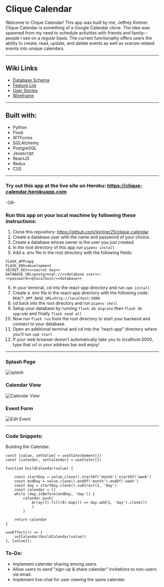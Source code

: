 # Clique Calendar
Welcome to Clique Calendar! This app was built by me, Jeffrey Kintner. Clique Calendar is something of a Google Calendar clone. The idea was spawned from my need to schedule activities with friends and family--people I see on a regular basis. The current functionality offers users the ability to create, read, update, and delete events as well as oranize related events into unique calendars.
___
## Wiki Links
* [Database Schema](https://github.com/jkintner25/clique-calendar/wiki/Database-Schema)
* [Feature List](https://github.com/jkintner25/clique-calendar/wiki/MVP-Feature-List)
* [User Stories](https://github.com/jkintner25/clique-calendar/wiki/User-Stories)
* [Wireframe](https://github.com/jkintner25/clique-calendar/wiki/Wireframe)
___
## Built with:
* Python
* Flask
* WTForms
* SQLAlchemy
* PostgreSQL
* Javascript
* ReactJS
* Redux
* CSS
___
### Try out this app at the live site on Heroku: https://clique-calendar.herokuapp.com
-OR-
### Run this app on your local machine by following these instructions:
1. Clone this repository: https://github.com/jkintner25/clique-calendar
2. Create a database user with the name and password of your choice.
3. Create a database whose owner is the user you just created.
4. In the root directory of this app run ```pipenv install```
5. Add a .env file in the root directory with the following fields:
````
FLASK_APP=app
FLASK_ENV=development
SECRET_KEY=<<secret key>>
DATABASE_URL=postgresql://<<database user>>:<<password>>@localhost/<<database>>
````
6. In your terminal, cd into the react-app directory and run ```npm install```
7. Create a .env file in the react-app directory with the following code:
```REACT_APP_BASE_URL=http://localhost:5000```
8. cd back into the root directory and run ```pipenv shell```
9. Setup your database by running ```flask db migrate``` then ```flask db upgrade``` and finally ```flask seed all```
10. Now run ```flask run``` from the root directory to start your backend and connect to your database.
11. Open an additional terminal and cd into the "react-app" directory where you'll run ```npm start```
12. If your web browser doesn't automatically take you to localhost:3000, type that url in your address bar and enjoy!
___
### Splash Page
![splash](https://user-images.githubusercontent.com/95717139/184582709-e06e95d7-6c08-47e0-a590-5b097cdc6ae1.PNG)
### Calendar View
![Calendar View](https://user-images.githubusercontent.com/95717139/184582834-5316e419-5d85-4dd8-8113-f86e2784ded0.PNG)
### Event Form
![Edit Event](https://user-images.githubusercontent.com/95717139/184582866-543fa745-949c-4d38-b041-e07366d18077.PNG)
___
### Code Snippets:
Building the Calendar:
````
const [value, setValue] = useState(moment())
const [calendar, setCalendar] = useState([])

function buildCalendar(value) {

    const startDay = value.clone().startOf('month').startOf('week')
    const endDay = value.clone().endOf('month').endOf('week')
    const day = startDay.clone().subtract(1, 'day')
    const calendar = []
    while (day.isBefore(endDay, 'day')) {
        calendar.push(
            Array(7).fill(0).map(() => day.add(1, 'day').clone())
            )
        }

    return calendar
}

useEffect(() => {
    setCalendar(buildCalendar(value))
}, [value]);
````

### To-Do:
* Implement calendar sharing among users.
* Allow users to send "sign-up & share calendar" invitations to non-users via email.
* Implement live-chat for user viewing the same calendar.
